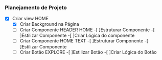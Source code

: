 ### Planejamento de Projeto

-[x] Criar view HOME
    -[x] Criar Background na Página
    -[ ] Criar Componente HEADER HOME
        -[ ]Estruturar Componente
        -[ ]Estilizar Componente
        -[ ]Criar Lógica do componente
    -[ ] Criar Componente HOME TEXT
        -[ ]Estruturar Componente
        -[ ]Estilizar Componente
    -[ ] Criar Botão EXPLORE
        -[ ]Estilizar Botão
        -[ ]Criar Lógica do Botão